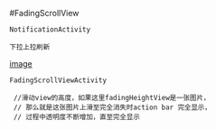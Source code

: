 #FadingScrollView



    NotificationActivity

    下拉上拉刷新
 [ image ](https://github.com/CNHTT/PullListView/blob/master/appimage/device-2017-05-08-114606.png)


    FadingScrollViewActivity

     //滑动view的高度，如果这里fadingHeightView是一张图片，
     // 那么就是这张图片上滑至完全消失时action bar 完全显示，
     // 过程中透明度不断增加，直至完全显示
